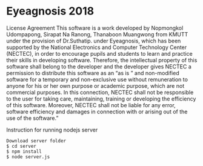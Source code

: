 # Eyeagnosis 2018
   License Agreement
      This software is a work developed by Nopmongkol Udompapong, Sirapat Na Ranong, Thanaboon Muangwong from KMUTT under the    provision of Dr.Suthatip. under Eyeagnosis, which has
   been supported by the National Electronics and Computer Technology Center (NECTEC), in
   order to encourage pupils and students to learn and practice their skills in developing
   software. Therefore, the intellectual property of this software shall belong to the developer
   and the developer gives NECTEC a permission to distribute this software as an “as is ” and
   non-modified software for a temporary and non-exclusive use without remuneration to
   anyone for his or her own purpose or academic purpose, which are not commercial
   purposes. In this connection, NECTEC shall not be responsible to the user for taking care,
   maintaining, training or developing the efficiency of this software. Moreover, NECTEC shall not
   be liable for any error, software efficiency and damages in connection with or arising out of
   the use of the software.”
   
   Instruction for running nodejs server
    
    Download server folder
    $ cd server
    $ npm install
    $ node server.js
      
      
      
